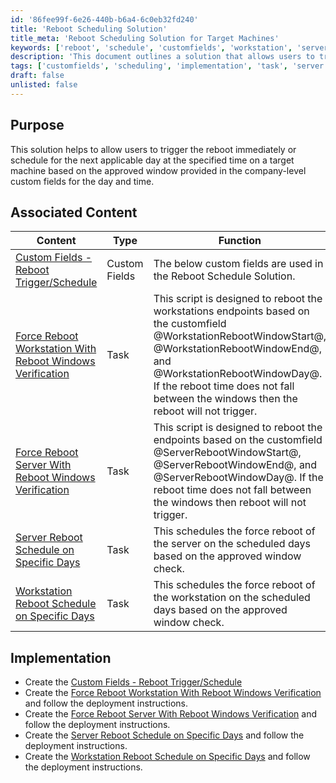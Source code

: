 ```yaml
---
id: '86fee99f-6e26-440b-b6a4-6c0eb32fd240'
title: 'Reboot Scheduling Solution'
title_meta: 'Reboot Scheduling Solution for Target Machines'
keywords: ['reboot', 'schedule', 'customfields', 'workstation', 'server', 'implementation']
description: 'This document outlines a solution that allows users to trigger immediate reboots or schedule them for the next applicable day at a specified time on target machines, based on approved windows defined in company-level custom fields.'
tags: ['customfields', 'scheduling', 'implementation', 'task', 'server', 'workstation']
draft: false
unlisted: false
---
```

## Purpose

This solution helps to allow users to trigger the reboot immediately or schedule for the next applicable day at the specified time on a target machine based on the approved window provided in the company-level custom fields for the day and time.

## Associated Content

| Content                                                                                      | Type          | Function                                                                                                      |
|----------------------------------------------------------------------------------------------|---------------|---------------------------------------------------------------------------------------------------------------|
| [Custom Fields - Reboot Trigger/Schedule](https://proval.itglue.com/DOC-5078775-15502216) | Custom Fields | The below custom fields are used in the Reboot Schedule Solution.                                            |
| [Force Reboot Workstation With Reboot Windows Verification](https://proval.itglue.com/DOC-5078775-15505514) | Task          | This script is designed to reboot the workstations endpoints based on the customfield @WorkstationRebootWindowStart@, @WorkstationRebootWindowEnd@, and @WorkstationRebootWindowDay@. If the reboot time does not fall between the windows then the reboot will not trigger. |
| [Force Reboot Server With Reboot Windows Verification](https://proval.itglue.com/DOC-5078775-15505510) | Task          | This script is designed to reboot the endpoints based on the customfield @ServerRebootWindowStart@, @ServerRebootWindowEnd@, and @ServerRebootWindowDay@. If the reboot time does not fall between the windows then reboot will not trigger. |
| [Server Reboot Schedule on Specific Days](https://proval.itglue.com/DOC-5078775-15503048) | Task          | This schedules the force reboot of the server on the scheduled days based on the approved window check.      |
| [Workstation Reboot Schedule on Specific Days](https://proval.itglue.com/DOC-5078775-15505168) | Task          | This schedules the force reboot of the workstation on the scheduled days based on the approved window check.  |

## Implementation

- Create the [Custom Fields - Reboot Trigger/Schedule](https://proval.itglue.com/DOC-5078775-15502216)
- Create the [Force Reboot Workstation With Reboot Windows Verification](https://proval.itglue.com/DOC-5078775-15505514) and follow the deployment instructions.
- Create the [Force Reboot Server With Reboot Windows Verification](https://proval.itglue.com/DOC-5078775-15505510) and follow the deployment instructions.
- Create the [Server Reboot Schedule on Specific Days](https://proval.itglue.com/DOC-5078775-15503048) and follow the deployment instructions.
- Create the [Workstation Reboot Schedule on Specific Days](https://proval.itglue.com/DOC-5078775-15505168) and follow the deployment instructions.







